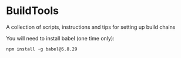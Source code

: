 # BuildTools
A collection of scripts, instructions and tips for setting up build chains

You will need to install babel (one time only):
```
npm install -g babel@5.8.29
```
